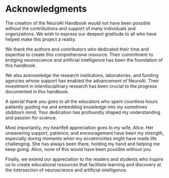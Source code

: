 # Acknowledgments

The creation of the NeuroAI Handbook would not have been possible without the contributions and support of many individuals and organizations. We wish to express our deepest gratitude to all who have helped make this project a reality.

We thank the authors and contributors who dedicated their time and expertise to create this comprehensive resource. Their commitment to bridging neuroscience and artificial intelligence has been the foundation of this handbook.

We also acknowledge the research institutions, laboratories, and funding agencies whose support has enabled the advancement of NeuroAI. Their investment in interdisciplinary research has been crucial to the progress documented in this handbook.

A special thank you goes to all the educators who spent countless hours patiently guiding me and embedding knowledge into my sometimes stubborn mind. Your dedication has profoundly shaped my understanding and passion for science.

Most importantly, my heartfelt appreciation goes to my wife, Alice. Her unwavering support, patience, and encouragement have been my strength, especially during moments when my eccentricities might have made life challenging. She has always been there, holding my hand and helping me keep going. Alice, none of this would have been possible without you.

Finally, we extend our appreciation to the readers and students who inspire us to create educational resources that facilitate learning and discovery at the intersection of neuroscience and artificial intelligence.